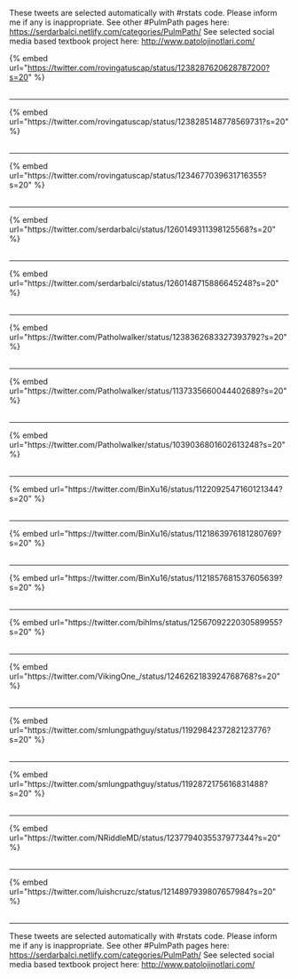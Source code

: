 

These tweets are selected automatically with #rstats code. Please inform me if any is inappropriate.
See other #PulmPath pages here: https://serdarbalci.netlify.com/categories/PulmPath/ 
See selected social media based textbook project here: http://www.patolojinotlari.com/

{% embed url="https://twitter.com/rovingatuscap/status/1238287620628787200?s=20" %}<br>
<br>
<hr>
{% embed url="https://twitter.com/rovingatuscap/status/1238285148778569731?s=20" %}<br>
<br>
<hr>
{% embed url="https://twitter.com/rovingatuscap/status/1234677039631716355?s=20" %}<br>
<br>
<hr>
{% embed url="https://twitter.com/serdarbalci/status/1260149311398125568?s=20" %}<br>
<br>
<hr>
{% embed url="https://twitter.com/serdarbalci/status/1260148715886645248?s=20" %}<br>
<br>
<hr>
{% embed url="https://twitter.com/Patholwalker/status/1238362683327393792?s=20" %}<br>
<br>
<hr>
{% embed url="https://twitter.com/Patholwalker/status/1137335660044402689?s=20" %}<br>
<br>
<hr>
{% embed url="https://twitter.com/Patholwalker/status/1039036801602613248?s=20" %}<br>
<br>
<hr>
{% embed url="https://twitter.com/BinXu16/status/1122092547160121344?s=20" %}<br>
<br>
<hr>
{% embed url="https://twitter.com/BinXu16/status/1121863976181280769?s=20" %}<br>
<br>
<hr>
{% embed url="https://twitter.com/BinXu16/status/1121857681537605639?s=20" %}<br>
<br>
<hr>
{% embed url="https://twitter.com/bihlms/status/1256709222030589955?s=20" %}<br>
<br>
<hr>
{% embed url="https://twitter.com/VikingOne_/status/1246262183924768768?s=20" %}<br>
<br>
<hr>
{% embed url="https://twitter.com/smlungpathguy/status/1192984237282123776?s=20" %}<br>
<br>
<hr>
{% embed url="https://twitter.com/smlungpathguy/status/1192872175616831488?s=20" %}<br>
<br>
<hr>
{% embed url="https://twitter.com/NRiddleMD/status/1237794035537977344?s=20" %}<br>
<br>
<hr>
{% embed url="https://twitter.com/luishcruzc/status/1214897939807657984?s=20" %}<br>
<br>
<hr>


These tweets are selected automatically with #rstats code. Please inform me if any is inappropriate.
See other #PulmPath pages here: https://serdarbalci.netlify.com/categories/PulmPath/ 
See selected social media based textbook project here: http://www.patolojinotlari.com/
